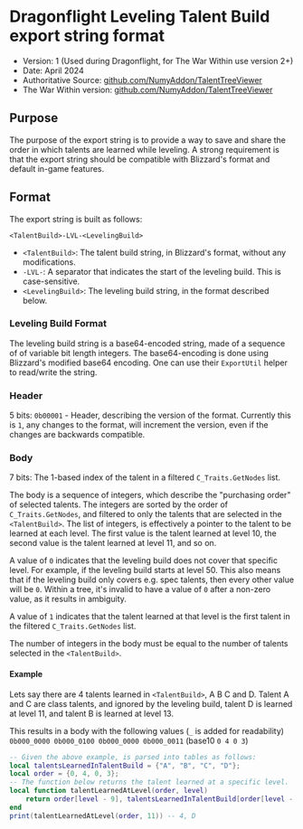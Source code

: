 # Dragonflight Leveling Talent Build export string format

- Version: 1 (Used during Dragonflight, for The War Within use version 2+)
- Date: April 2024
- Authoritative Source: [github.com/NumyAddon/TalentTreeViewer](https://github.com/NumyAddon/TalentTreeViewer/blob/master/TalentTreeViewer/levelingBuildFormat.md)
- The War Within version: [github.com/NumyAddon/TalentTreeViewer](https://github.com/NumyAddon/TalentTreeViewer/blob/master/TalentTreeViewer_TWW/levelingBuildFormat.md)

## Purpose
The purpose of the export string is to provide a way to save and share the order in which talents are learned while leveling.
A strong requirement is that the export string should be compatible with Blizzard's format and default in-game features.

## Format
The export string is built as follows:

`<TalentBuild>-LVL-<LevelingBuild>`
- `<TalentBuild>`: The talent build string, in Blizzard's format, without any modifications.
- `-LVL-`: A separator that indicates the start of the leveling build. This is case-sensitive.
- `<LevelingBuild>`: The leveling build string, in the format described below.

### Leveling Build Format
The leveling build string is a base64-encoded string, made of a sequence of of variable bit length integers.
The base64-encoding is done using Blizzard's modified base64 encoding. One can use their `ExportUtil` helper to read/write the string.

### Header
5 bits: `0b00001` - Header, describing the version of the format. 
Currently this is `1`, any changes to the format, will increment the version, even if the changes are backwards compatible.

### Body
7 bits: The 1-based index of the talent in a filtered `C_Traits.GetNodes` list.

The body is a sequence of integers, which describe the "purchasing order" of selected talents.
The integers are sorted by the order of `C_Traits.GetNodes`, and filtered to only the talents that are selected in the `<TalentBuild>`.
The list of integers, is effectively a pointer to the talent to be learned at each level.
The first value is the talent learned at level 10, the second value is the talent learned at level 11, and so on.

A value of `0` indicates that the leveling build does not cover that specific level.
For example, if the leveling build starts at level 50.
This also means that if the leveling build only covers e.g. spec talents, then every other value will be `0`.
Within a tree, it's invalid to have a value of `0` after a non-zero value, as it results in ambiguity.

A value of `1` indicates that the talent learned at that level is the first talent in the filtered `C_Traits.GetNodes` list. 

The number of integers in the body must be equal to the number of talents selected in the `<TalentBuild>`.

#### Example
Lets say there are 4 talents learned in `<TalentBuild>`, A B C and D.
Talent A and C are class talents, and ignored by the leveling build, talent D is learned at level 11, and talent B is learned at level 13.

This results in a body with the following values (`_` is added for readability) `0b000_0000 0b000_0100 0b000_0000 0b000_0011` (base10 `0 4 0 3`)

```lua
-- Given the above example, is parsed into tables as follows:
local talentsLearnedInTalentBuild = {"A", "B", "C", "D"};
local order = {0, 4, 0, 3};
-- The function below returns the talent learned at a specific level.
local function talentLearnedAtLevel(order, level)
    return order[level - 9], talentsLearnedInTalentBuild[order[level - 9]];
end
print(talentLearnedAtLevel(order, 11)) -- 4, D
```